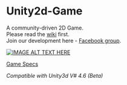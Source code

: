 Unity2d-Game
============
A community-driven 2D Game.  
Please read the [wiki](https://github.com/sagivo/Unity2d-Game/wiki) first.  
Join our development here - [Facebook group](https://www.facebook.com/groups/688592461201094/).  
    
[![IMAGE ALT TEXT HERE](https://scontent-b.xx.fbcdn.net/hphotos-xpa1/v/t1.0-9/1620635_405830492898535_4325419685362235101_n.png?oh=2e30b916c28bdd261f88877487fbe767&oe=54BAFB52)](http://www.youtube.com/watch?v=gbuhBjhy-X0)  
   
[Game Specs](https://docs.google.com/presentation/d/1PxVB5uX5lVhBTMCCCCkIBSnwDcSZNMvuctG_pP9c4qg/edit#slide=id.g3858c9d95_063)


*Compatible with Unity3d V# 4.6 (Beta)*
